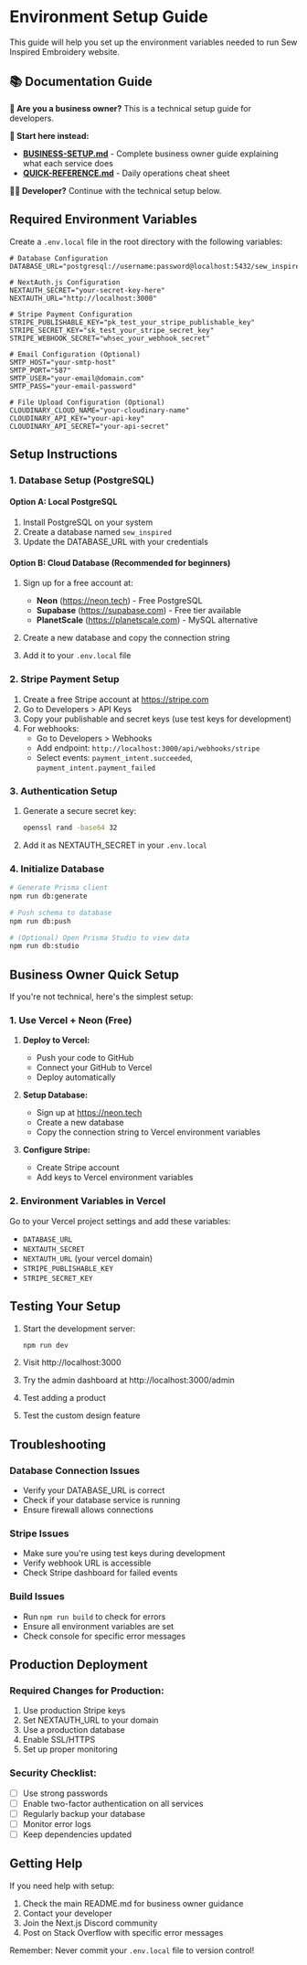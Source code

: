 # Environment Setup Guide

This guide will help you set up the environment variables needed to run Sew Inspired Embroidery website.

## 📚 Documentation Guide

**👋 Are you a business owner?** This is a technical setup guide for developers.

**📖 Start here instead:**
- **[BUSINESS-SETUP.md](./BUSINESS-SETUP.md)** - Complete business owner guide explaining what each service does
- **[QUICK-REFERENCE.md](./QUICK-REFERENCE.md)** - Daily operations cheat sheet

**👩‍💻 Developer?** Continue with the technical setup below.

## Required Environment Variables

Create a `.env.local` file in the root directory with the following variables:

```env
# Database Configuration
DATABASE_URL="postgresql://username:password@localhost:5432/sew_inspired"

# NextAuth.js Configuration
NEXTAUTH_SECRET="your-secret-key-here"
NEXTAUTH_URL="http://localhost:3000"

# Stripe Payment Configuration
STRIPE_PUBLISHABLE_KEY="pk_test_your_stripe_publishable_key"
STRIPE_SECRET_KEY="sk_test_your_stripe_secret_key"
STRIPE_WEBHOOK_SECRET="whsec_your_webhook_secret"

# Email Configuration (Optional)
SMTP_HOST="your-smtp-host"
SMTP_PORT="587"
SMTP_USER="your-email@domain.com"
SMTP_PASS="your-email-password"

# File Upload Configuration (Optional)
CLOUDINARY_CLOUD_NAME="your-cloudinary-name"
CLOUDINARY_API_KEY="your-api-key"
CLOUDINARY_API_SECRET="your-api-secret"
```

## Setup Instructions

### 1. Database Setup (PostgreSQL)

#### Option A: Local PostgreSQL
1. Install PostgreSQL on your system
2. Create a database named `sew_inspired`
3. Update the DATABASE_URL with your credentials

#### Option B: Cloud Database (Recommended for beginners)
1. Sign up for a free account at:
   - **Neon** (https://neon.tech) - Free PostgreSQL
   - **Supabase** (https://supabase.com) - Free tier available
   - **PlanetScale** (https://planetscale.com) - MySQL alternative

2. Create a new database and copy the connection string
3. Add it to your `.env.local` file

### 2. Stripe Payment Setup
1. Create a free Stripe account at https://stripe.com
2. Go to Developers > API Keys
3. Copy your publishable and secret keys (use test keys for development)
4. For webhooks:
   - Go to Developers > Webhooks
   - Add endpoint: `http://localhost:3000/api/webhooks/stripe`
   - Select events: `payment_intent.succeeded`, `payment_intent.payment_failed`

### 3. Authentication Setup
1. Generate a secure secret key:
   ```bash
   openssl rand -base64 32
   ```
2. Add it as NEXTAUTH_SECRET in your `.env.local`

### 4. Initialize Database
```bash
# Generate Prisma client
npm run db:generate

# Push schema to database
npm run db:push

# (Optional) Open Prisma Studio to view data
npm run db:studio
```

## Business Owner Quick Setup

If you're not technical, here's the simplest setup:

### 1. Use Vercel + Neon (Free)

1. **Deploy to Vercel:**
   - Push your code to GitHub
   - Connect your GitHub to Vercel
   - Deploy automatically

2. **Setup Database:**
   - Sign up at https://neon.tech
   - Create a new database
   - Copy the connection string to Vercel environment variables

3. **Configure Stripe:**
   - Create Stripe account
   - Add keys to Vercel environment variables

### 2. Environment Variables in Vercel
Go to your Vercel project settings and add these variables:
- `DATABASE_URL`
- `NEXTAUTH_SECRET`
- `NEXTAUTH_URL` (your vercel domain)
- `STRIPE_PUBLISHABLE_KEY`
- `STRIPE_SECRET_KEY`

## Testing Your Setup

1. Start the development server:
   ```bash
   npm run dev
   ```

2. Visit http://localhost:3000
3. Try the admin dashboard at http://localhost:3000/admin
4. Test adding a product
5. Test the custom design feature

## Troubleshooting

### Database Connection Issues
- Verify your DATABASE_URL is correct
- Check if your database service is running
- Ensure firewall allows connections

### Stripe Issues
- Make sure you're using test keys during development
- Verify webhook URL is accessible
- Check Stripe dashboard for failed events

### Build Issues
- Run `npm run build` to check for errors
- Ensure all environment variables are set
- Check console for specific error messages

## Production Deployment

### Required Changes for Production:
1. Use production Stripe keys
2. Set NEXTAUTH_URL to your domain
3. Use a production database
4. Enable SSL/HTTPS
5. Set up proper monitoring

### Security Checklist:
- [ ] Use strong passwords
- [ ] Enable two-factor authentication on all services
- [ ] Regularly backup your database
- [ ] Monitor error logs
- [ ] Keep dependencies updated

## Getting Help

If you need help with setup:
1. Check the main README.md for business owner guidance
2. Contact your developer
3. Join the Next.js Discord community
4. Post on Stack Overflow with specific error messages

Remember: Never commit your `.env.local` file to version control!